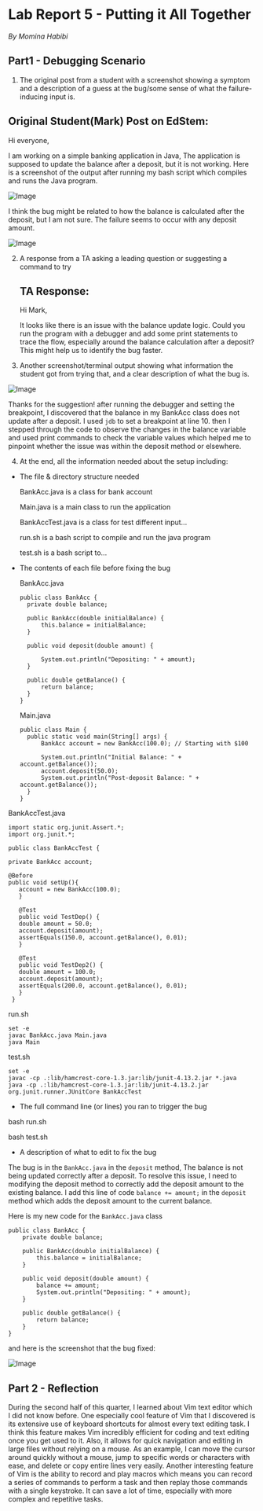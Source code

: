 # Lab Report 5 - Putting it All Together
*By Momina Habibi*

## Part1 - Debugging Scenario

1. The original post from a student with a screenshot showing a symptom and a description of a guess at the bug/some sense of what the failure-inducing input is.

## Original Student(Mark) Post on EdStem:
Hi everyone,

I am working on a simple banking application in Java, The application is supposed to update the balance after a deposit, but it is not working. Here is a screenshot of the output after running my bash script which compiles and runs the Java program.

![Image](syp.png)

I think the bug might be related to how the balance is calculated after the deposit, but I am not sure. The failure seems to occur with any deposit amount.

![Image](fail.png)


2. A response from a TA asking a leading question or suggesting a command to try
   ## TA Response:
   Hi Mark,

   It looks like there is an issue with the balance update logic. Could you run the program with a debugger and add some print statements to trace the flow, especially around the balance calculation after a deposit? This might help us to identify the bug faster.


3. Another screenshot/terminal output showing what information the student got from trying that, and a clear description of what the bug is.

![Image](debug.png)

Thanks for the suggestion! after running the debugger and setting the breakpoint, I discovered that the balance in my BankAcc class does not update after a deposit. I used `jdb` to set a breakpoint at line 10. then I stepped through the code to observe the changes in the balance variable and used print commands to check the variable values which helped me to pinpoint whether the issue was within the deposit method or elsewhere. 

4. At the end, all the information needed about the setup including:
   
- The file & directory structure needed
  
  BankAcc.java is a class for bank account
  
  Main.java is a main class to run the application
  
  BankAccTest.java is a class for test different input...
  
  run.sh is a bash script to compile and run the java program
  
  test.sh is a bash script to...
  
- The contents of each file before fixing the bug
  
  BankAcc.java
  
  ```
  public class BankAcc {
    private double balance;

    public BankAcc(double initialBalance) {
        this.balance = initialBalance;
    }

    public void deposit(double amount) {
        
        System.out.println("Depositing: " + amount);
    }

    public double getBalance() {
        return balance;
    }
  }
  ```

  Main.java
  
  ```
  public class Main {
    public static void main(String[] args) {
        BankAcc account = new BankAcc(100.0); // Starting with $100

        System.out.println("Initial Balance: " + account.getBalance());
        account.deposit(50.0);
        System.out.println("Post-deposit Balance: " + account.getBalance());
    }
  }
  ```

BankAccTest.java

 ```
import static org.junit.Assert.*;
import org.junit.*;

public class BankAccTest {

private BankAcc account;

@Before
public void setUp(){
    account = new BankAcc(100.0);
    }
 
    @Test 
	public void TestDep() {
    double amount = 50.0;
    account.deposit(amount);
    assertEquals(150.0, account.getBalance(), 0.01);
	}

	@Test 
	public void TestDep2() {
    double amount = 100.0;
    account.deposit(amount);
    assertEquals(200.0, account.getBalance(), 0.01);
	}
  }
  ```

run.sh

```
set -e
javac BankAcc.java Main.java
java Main
```

test.sh

```
set -e
javac -cp .:lib/hamcrest-core-1.3.jar:lib/junit-4.13.2.jar *.java
java -cp .:lib/hamcrest-core-1.3.jar:lib/junit-4.13.2.jar org.junit.runner.JUnitCore BankAccTest
```

- The full command line (or lines) you ran to trigger the bug

bash run.sh

bash test.sh

- A description of what to edit to fix the bug

The bug is in the `BankAcc.java` in the `deposit` method, The balance is not being updated correctly after a deposit. To resolve this issue, I need to modifying the deposit method to correctly add the deposit amount to the existing balance. I add this line of code `balance += amount;` in the `deposit` method which adds the deposit amount to the current balance.

Here is my new code for the `BankAcc.java` class

```
public class BankAcc {
    private double balance;

    public BankAcc(double initialBalance) {
        this.balance = initialBalance;
    }

    public void deposit(double amount) {
        balance += amount;
        System.out.println("Depositing: " + amount);
    }

    public double getBalance() {
        return balance;
    }
}
```

and here is the screenshot that the bug fixed:

![Image](fixed.png)


## Part 2 - Reflection

During the second half of this quarter, I learned about Vim text editor which I did not know before. One especially cool feature of Vim that I discovered is its extensive use of keyboard shortcuts for almost every text editing task. I think this feature makes Vim incredibly efficient for coding and text editing once you get used to it. Also, it allows for quick navigation and editing in large files without relying on a mouse. As an example, I can move the cursor around quickly without a mouse, jump to specific words or characters with ease, and delete or copy entire lines very easily. Another interesting feature of Vim is the ability to record and play macros which means you can record a series of commands to perform a task and then replay those commands with a single keystroke. It can save a lot of time, especially with more complex and repetitive tasks.  



